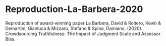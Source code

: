 # Reproduction-La-Barbera-2020
Reproduction of award-winning paper La Barbera, David &amp; Roitero, Kevin &amp; Demartini, Gianluca &amp; Mizzaro, Stefano &amp; Spina, Damiano. (2020). Crowdsourcing Truthfulness: The Impact of Judgment Scale and Assessor Bias.
